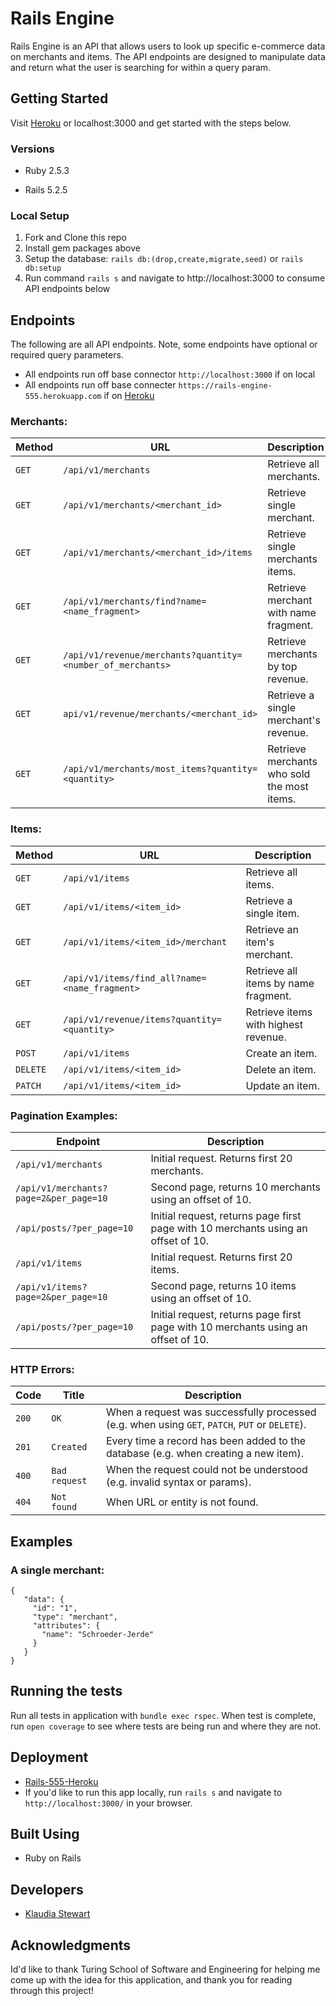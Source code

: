 # Rails Engine 

Rails Engine is an API that allows users to look up specific e-commerce data on merchants and items. The API endpoints are designed to manipulate data and return what the user is searching for within a query param. 

## Getting Started

Visit [Heroku](https://rails-engine-555.herokuapp.com/) or localhost:3000 and get started with the steps below. 

### Versions

- Ruby 2.5.3

- Rails 5.2.5

### Local Setup

1. Fork and Clone this repo
2. Install gem packages above
3. Setup the database: `rails db:(drop,create,migrate,seed)` or `rails db:setup`
4. Run command `rails s` and navigate to http://localhost:3000 to consume API endpoints below 

## Endpoints 
The following are all API endpoints. Note, some endpoints have optional or required query parameters.
 - All endpoints run off base connector `http://localhost:3000` if on local
 - All endpoints run off base connecter `https://rails-engine-555.herokuapp.com` if on [Heroku](https://rails-engine-555.herokuapp.com/)

### Merchants:

| Method   | URL                                      | Description                              |
| -------- | ---------------------------------------- | ---------------------------------------- |
| `GET`    | `/api/v1/merchants`                             | Retrieve all merchants.                      |
| `GET`   | `/api/v1/merchants/<merchant_id>`                             | Retrieve single merchant.                       |
| `GET`    | `/api/v1/merchants/<merchant_id>/items`                          | Retrieve single merchants items.                       |
| `GET`  | `/api/v1/merchants/find?name=<name_fragment>`                          | Retrieve merchant with name fragment.                 |
| `GET`   | `/api/v1/revenue/merchants?quantity=<number_of_merchants>`                 | Retrieve merchants by top revenue.                 |
| `GET`   | `api/v1/revenue/merchants/<merchant_id>` | Retrieve a single merchant's revenue. | 
| `GET` | `/api/v1/merchants/most_items?quantity=<quantity>` | Retrieve merchants who sold the most items. |

### Items:

| Method   | URL                                      | Description                              |
| -------- | ---------------------------------------- | ---------------------------------------- |
| `GET`    | `/api/v1/items`                             | Retrieve all items.                      |
| `GET`   | `/api/v1/items/<item_id>`                             | Retrieve a single item.                       |
| `GET`    | `/api/v1/items/<item_id>/merchant`                          | Retrieve an item's merchant.                       |
| `GET`  | `/api/v1/items/find_all?name=<name_fragment>`                          | Retrieve all items by name fragment.                 |
| `GET` | `/api/v1/revenue/items?quantity=<quantity>` | Retrieve items with highest revenue. | 
| `POST`   | `/api/v1/items`                 | Create an item.                 |
| `DELETE` | `/api/v1/items/<item_id>` | Delete an item. | 
| `PATCH` | `/api/v1/items/<item_id>` | Update an item. |


### Pagination Examples: 

| Endpoint             | Description                              |
| -------------------- | ---------------------------------------- |
| `/api/v1/merchants`         | Initial request. Returns first 20 merchants.  |
| `/api/v1/merchants?page=2&per_page=10` | Second page, returns 10 merchants using an offset of 10. |
| `/api/posts/?per_page=10` | Initial request, returns page first page with 10 merchants using an offset of 10. |
| `/api/v1/items` | Initial request. Returns first 20 items.  |
| `/api/v1/items?page=2&per_page=10` | Second page, returns 10 items using an offset of 10. |
| `/api/posts/?per_page=10` | Initial request, returns page first page with 10 merchants using an offset of 10. |

### HTTP Errors: 

| Code  | Title                     | Description                              |
| ----- | ------------------------- | ---------------------------------------- |
| `200` | `OK`                      | When a request was successfully processed (e.g. when using `GET`, `PATCH`, `PUT` or `DELETE`). |
| `201` | `Created`                 | Every time a record has been added to the database (e.g. when creating a new item). 
| `400` | `Bad request`             | When the request could not be understood (e.g. invalid syntax or params). |
| `404` | `Not found`               | When URL or entity is not found. |

## Examples 

### A single merchant: 

``` 
{
   "data": {
     "id": "1",
     "type": "merchant",
     "attributes": {
       "name": "Schroeder-Jerde"
     }
   }
}
``` 

## Running the tests

Run all tests in application with `bundle exec rspec`. When test is complete, run `open coverage` to see where tests are being run and where they are not.

## Deployment

- [Rails-555-Heroku](https://rails-engine-555.herokuapp.com/)
- If you'd like to run this app locally, run `rails s` and navigate to `http://localhost:3000/` in your browser.

## Built Using

  - Ruby on Rails

## Developers

- [Klaudia Stewart](https://github.com/klaudiastewart)

## Acknowledgments

Id'd like to thank Turing School of Software and Engineering for helping me come up with the idea for this application, and thank you for reading through this project!
